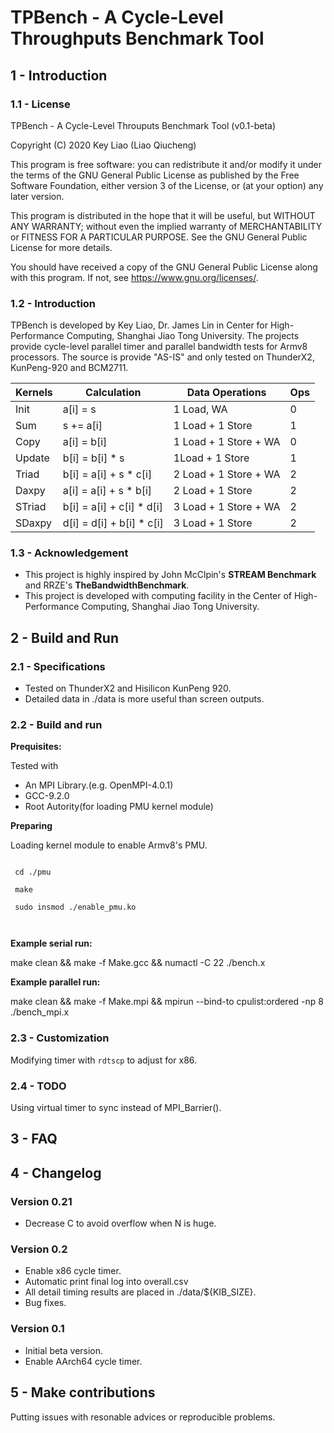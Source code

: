 # TPBench - A Cycle-Level Throughputs Benchmark Tool
## 1 - Introduction
### 1.1 - License
TPBench - A Cycle-Level Throuputs Benchmark Tool (v0.1-beta)

Copyright (C) 2020 Key Liao (Liao Qiucheng)

This program is free software: you can redistribute it and/or modify
it under the terms of the GNU General Public License as published by
the Free Software Foundation, either version 3 of the License, or
(at your option) any later version.

This program is distributed in the hope that it will be useful,
but WITHOUT ANY WARRANTY; without even the implied warranty of
MERCHANTABILITY or FITNESS FOR A PARTICULAR PURPOSE.  See the
GNU General Public License for more details.

You should have received a copy of the GNU General Public License
along with this program.  If not, see <https://www.gnu.org/licenses/>.
### 1.2 - Introduction
TPBench is developed by Key Liao, Dr. James Lin in Center for High-Performance Computing, Shanghai Jiao Tong University. The projects provide cycle-level parallel timer and parallel bandwidth tests for Armv8 processors. The source is provide "AS-IS" and only tested on ThunderX2, KunPeng-920 and BCM2711.


| Kernels | Calculation | Data Operations | Ops|
| ---     | ---         | ---             | ---| 
| Init   |a[i] = s |1 Load, WA |0 |
| Sum    |s += a[i] |1 Load + 1 Store  |1 |
| Copy   |a[i] = b[i] |1 Load + 1 Store + WA | 0 |
| Update |b[i] = b[i] * s |1Load + 1 Store | 1 |
| Triad  |b[i] = a[i] + s * c[i] |2 Load + 1 Store + WA | 2 |
| Daxpy  |a[i] = a[i] + s * b[i] |2 Load + 1 Store | 2 |
| STriad |b[i] = a[i] + c[i] * d[i] |3 Load + 1 Store + WA  |  2 |
| SDaxpy |d[i] = d[i] + b[i] * c[i] |3 Load + 1 Store | 2 |

### 1.3 - Acknowledgement
 - This project is highly inspired by John McClpin's **STREAM Benchmark** and RRZE's **TheBandwidthBenchmark**.
 - This project is developed with computing facility in the Center of High-Performance Computing, Shanghai Jiao Tong University.
## 2 - Build and Run
### 2.1 - Specifications
 - Tested on ThunderX2 and Hisilicon KunPeng 920. 
 - Detailed data in ./data is more useful than screen outputs.
### 2.2 - Build and run
  **Prequisites:**
  
  Tested with
 - An MPI Library.(e.g. OpenMPI-4.0.1)
 - GCC-9.2.0
 - Root Autority(for loading PMU kernel module)
 
 **Preparing**
 
 Loading kernel module to enable Armv8's PMU.
 
 <code>
 cd ./pmu <br/>
 make <br/>
 sudo insmod ./enable_pmu.ko <br/>
 </code> 

 **Example serial run:**

 make clean && make -f Make.gcc && numactl -C 22 ./bench.x
 
 **Example parallel run:**

 make clean && make -f Make.mpi && mpirun --bind-to cpulist:ordered -np 8 ./bench_mpi.x
### 2.3 - Customization
Modifying timer with <code>rdtscp</code> to adjust for x86.
### 2.4 - TODO
Using virtual timer to sync instead of MPI_Barrier().
## 3 - FAQ

## 4 - Changelog

### Version 0.21
 - Decrease C to avoid overflow when N is huge.

### Version 0.2
 - Enable x86 cycle timer.
 - Automatic print final log into overall.csv
 - All detail timing results are placed in ./data/${KIB_SIZE}.
 - Bug fixes.

### Version 0.1
 - Initial beta version.
 - Enable AArch64 cycle timer.



## 5 - Make contributions
Putting issues with resonable advices or reproducible problems.

